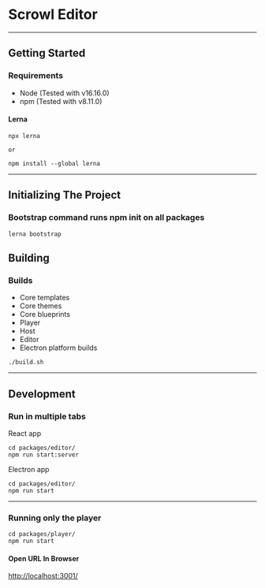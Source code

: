 # Scrowl Editor

---

## Getting Started
### Requirements
- Node (Tested with v16.16.0)
- npm (Tested with v8.11.0)

#### Lerna

```
npx lerna

or

npm install --global lerna
```

---

## Initializing The Project
### Bootstrap command runs npm init on all packages

```
lerna bootstrap
```

## Building
### Builds
- Core templates
- Core themes
- Core blueprints
- Player
- Host
- Editor
- Electron platform builds

```
./build.sh
```

---

## Development
### Run in multiple tabs

React app
```
cd packages/editor/
npm run start:server
```

Electron app
```
cd packages/editor/
npm run start
```

---

### Running only the player
```
cd packages/player/
npm run start
```

#### Open URL In Browser
[http://localhost:3001/](http://localhost:3001/)